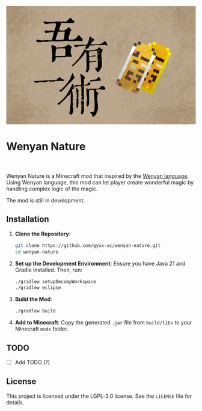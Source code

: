 <p><img src="./title.png" alt="Logo" width="720"></p>

<h1>Wenyan Nature  <br>
    <br>
</h1>

Wenyan Nature is a Minecraft mod that inspired by the [Wenyan language](https://github.com/wenyan-lang/wenyan).
Using Wenyan language, this mod can let player create wonderful magic by handling complex logic of the magic.

The mod is still in development.

## Installation

1. **Clone the Repository**:
    ```sh
    git clone https://github.com/gyxx-xc/wenyan-nature.git
    cd wenyan-nature
    ```

2. **Set up the Development Environment**:
   Ensure you have Java 21 and Gradle installed. Then, run:
    ```sh
    ./gradlew setupDecompWorkspace
    ./gradlew eclipse
    ```

3. **Build the Mod**:
    ```sh
    ./gradlew build
    ```

4. **Add to Minecraft**:
   Copy the generated `.jar` file from `build/libs` to your Minecraft `mods` folder.

## TODO

- [ ] Add TODO (?)

## License

This project is licensed under the LGPL-3.0 license. See the `LICENSE` file for details.
